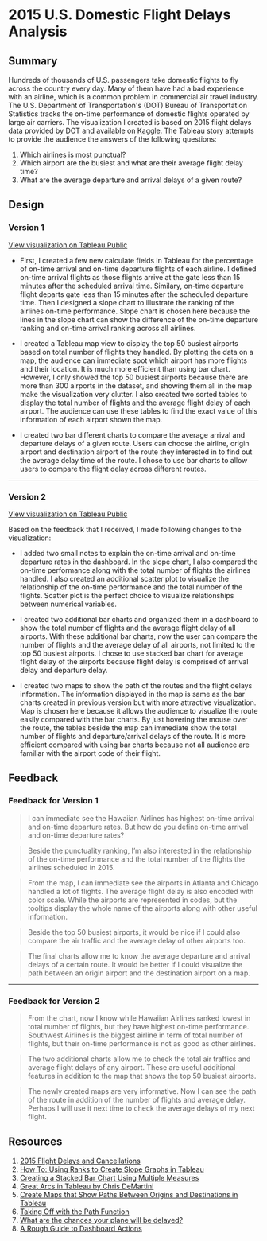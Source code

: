 
# 2015 U.S. Domestic Flight Delays Analysis

## Summary

Hundreds of thousands of U.S. passengers take domestic flights to fly across the country every day. Many of them have had a bad experience with an airline, which is a common problem in commercial air travel industry. The U.S. Department of Transportation's (DOT) Bureau of Transportation Statistics tracks the on-time performance of domestic flights operated by large air carriers. The visualization I created is based on 2015 flight delays data provided by DOT and available on [Kaggle](https://www.kaggle.com/usdot/flight-delays). The Tableau story attempts to provide the audience the answers of the following questions:  
1. Which airlines is most punctual?
2. Which airport are the busiest and what are their average flight delay time?
3. What are the average departure and arrival delays of a given route?

## Design

### Version 1

[View visualization on Tableau Public](https://public.tableau.com/views/flights_analysis_v1_0/Storyv1?:embed=y&:display_count=yes)

* First, I created a few new calculate fields in Tableau for the percentage of on-time arrival and on-time departure flights of each airline. I defined on-time arrival flights as those flights arrive at the gate less than 15 minutes after the scheduled arrival time. Similary, on-time departure flight departs gate less than 15 minutes after the scheduled departure time. Then I designed a slope chart to illustrate the ranking of the airlines on-time performance. Slope chart is chosen here because the lines in the slope chart can show the difference of the on-time departure ranking and on-time arrival ranking across all airlines.


* I created a Tableau map view to display the top 50 busiest airports based on total number of flights they handled. By plotting the data on a map, the audience can immediate spot which airport has more flights and their location. It is much more efficient than using bar chart. However, I only showed the top 50 busiest airports because there are more than 300 airports in the dataset, and showing them all in the map make the visualization very clutter.
I also created two sorted tables to display the total number of flights and the average flight delay of each airport. The audience can use these tables to find the exact value of this information of each airport shown the map.    



* I created two bar different charts to compare the average arrival and departure delays of a given route. Users can choose the airline, origin airport and destination airport of the route they interested in to find out the average delay time of the route. I chose to use bar charts to allow users to compare the flight delay across different routes.

---
### Version 2

[View visualization on Tableau Public](https://public.tableau.com/views/flights_analysis_v2_0/Storyv2?:embed=y&:display_count=yes&publish=yes)

Based on the feedback that I received, I made following changes to the visualization:  
* I added two small notes to explain the on-time arrival and on-time departure rates in the dashboard. In the slope chart, I also compared the on-time performance along with the total number of flights the airlines handled. I also created an additional scatter plot to visualize the relationship of the on-time performance and the total number of the flights. Scatter plot is the perfect choice to visualize relationships between numerical variables.


* I created two additional bar charts and organized them in a dashboard to show the total number of flights and the average flight delay of all airports. With these additional bar charts, now the user can compare the number of flights and the average delay of all airports, not limited to the top 50 busiest airports. I chose to use stacked bar chart for average flight delay of the airports because flight delay is comprised of arrival delay and departure delay.


* I created two maps to show the path of the routes and the flight delays information. The information displayed in the map is same as the bar charts created in previous version but with more attractive visualization. Map is chosen here because it allows the audience to visualize the route easily compared with the bar charts. By just hovering the mouse over the route, the tables beside the map can immediate show the total number of flights and departure/arrival delays of the route. It is more efficient compared with using bar charts because not all audience are familiar with the airport code of their flight.

## Feedback

### Feedback for Version 1

> I can immediate see the Hawaiian Airlines has highest on-time arrival and on-time departure rates. But how do you define on-time arrival and on-time departure rates?  

> Beside the punctuality ranking, I’m also interested in the relationship of the on-time performance and the total number of the flights the airlines scheduled in 2015.  

> From the map, I can immediate see the airports in Atlanta and Chicago handled a lot of flights. The average flight delay is also encoded with color scale. While the airports are represented in codes, but the tooltips display the whole name of the airports along with other useful information.  

> Beside the top 50 busiest airports, it would be nice if I could also compare the air traffic and the average delay of other airports too.  

>The final charts allow me to know the average departure and arrival delays of a certain route. It would be better if I could visualize the path between an origin airport and the destination airport on a map.  

___
### Feedback for Version 2
>From the chart, now I know while Hawaiian Airlines ranked lowest in total number of flights, but they have highest on-time performance. Southwest Airlines is the biggest airline in term of total number of flights, but their on-time performance is not as good as other airlines.

> The two additional charts allow me to check the total air traffics and average flight delays of any airport. These are useful additional features in addition to the map that shows the top 50 busiest airports.

> The newly created maps are very informative. Now I can see the path of the route in addition of the number of flights and average delay. Perhaps I will use it next time to check the average delays of my next flight.


## Resources
1. [2015 Flight Delays and Cancellations](https://www.kaggle.com/usdot/flight-delays)  
2. [How To: Using Ranks to Create Slope Graphs in Tableau](http://sirvizalot.blogspot.sg/2015/10/how-to-using-ranks-to-create-slope.html)  
3. [Creating a Stacked Bar Chart Using Multiple Measures](http://kb.tableau.com/articles/howto/stacked-bar-chart-multiple-measures)  
4. [Great Arcs in Tableau by Chris DeMartini](http://www.datablick.com/blog/2016/01/11/great-arcs-in-tableau-by-chris-demartini)  
5. [Create Maps that Show Paths Between Origins and Destinations in Tableau](https://onlinehelp.tableau.com/current/pro/desktop/en-us/maps_howto_origin_destination.html)
6. [Taking Off with the Path Function](https://public.tableau.com/en-us/s/blog/2015/07/taking-path-function)
7. [What are the chances your plane will be delayed?](https://public.tableau.com/en-us/s/blog/2010/01/what-are-chances-your-plane-will-be-delayed)
8. [A Rough Guide to Dashboard Actions](https://public.tableau.com/en-us/s/blog/2015/06/rough-guide-dashboard-actions)
